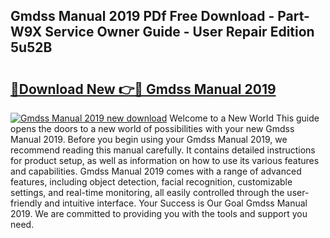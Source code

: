## Gmdss Manual 2019 PDf Free Download - Part-W9X Service Owner Guide - User Repair Edition 5u52B

# <h2><a href="http://cf1487.oget.top/?id=Gmdss+Manual+2019">🔗Download New 👉🔴 Gmdss Manual 2019</a></h2>

[![Gmdss Manual 2019 new download](https://i.imgur.com/5g1atiW.png)](http://cf1487.oget.top/?id=Gmdss+Manual+2019)
Welcome to a New World This guide opens the doors to a new world of possibilities with your new Gmdss Manual 2019. Before you begin using your Gmdss Manual 2019, we recommend reading this manual carefully. It contains detailed instructions for product setup, as well as information on how to use its various features and capabilities. Gmdss Manual 2019 comes with a range of advanced features, including object detection, facial recognition, customizable settings, and real-time monitoring, all easily controlled through the user-friendly and intuitive interface. Your Success is Our Goal Gmdss Manual 2019. We are committed to providing you with the tools and support you need.

